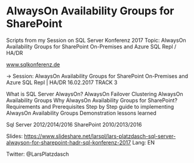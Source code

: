 # AlwaysOn Availability Groups for SharePoint 
Scripts from my Session on SQL Server Konferenz 2017 
Topic: AlwaysOn Availability Groups for SharePoint On-Premises and Azure SQL Repl / HA/DR 

www.sqlkonferenz.de 

-> Session: AlwaysOn Availability Groups for SharePoint On-Premises and Azure SQL Repl | HA/DR 
16.02.2017 TRACK 3 

What is SQL Server AlwaysOn?
AlwaysOn Failover Clustering
AlwaysOn Availability Groups
Why AlwaysOn Availability Groups for SharePoint?
Requirements and Prerequisites
Step by Step guide to implementing AlwaysOn Availability Groups
Demonstration
lessons learned

Sql Server 2012/2014/2016 
SharePoint 2010/2013/2016

Slides: https://www.slideshare.net/larspl/lars-platzdasch-sql-server-alwayson-for-sharepoint-hadr-sql-konferenz-2017
Lang: EN

Twitter: @LarsPlatzdasch
